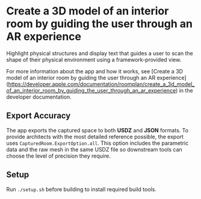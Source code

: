 # Create a 3D model of an interior room by guiding the user through an AR experience

Highlight physical structures and display text that guides a user to scan the shape of their physical environment using a framework-provided view.

For more information about the app and how it works, see
[Create a 3D model of an interior room by guiding the user through an AR experience]
(https://developer.apple.com/documentation/roomplan/create_a_3d_model_of_an_interior_room_by_guiding_the_user_through_an_ar_experience) in the
developer documentation.

## Export Accuracy

The app exports the captured space to both **USDZ** and **JSON** formats. To
provide architects with the most detailed reference possible, the export uses
`CapturedRoom.ExportOption.all`. This option includes the parametric data and the
raw mesh in the same USDZ file so downstream tools can choose the level of
precision they require.

## Setup

Run `./setup.sh` before building to install required build tools.

